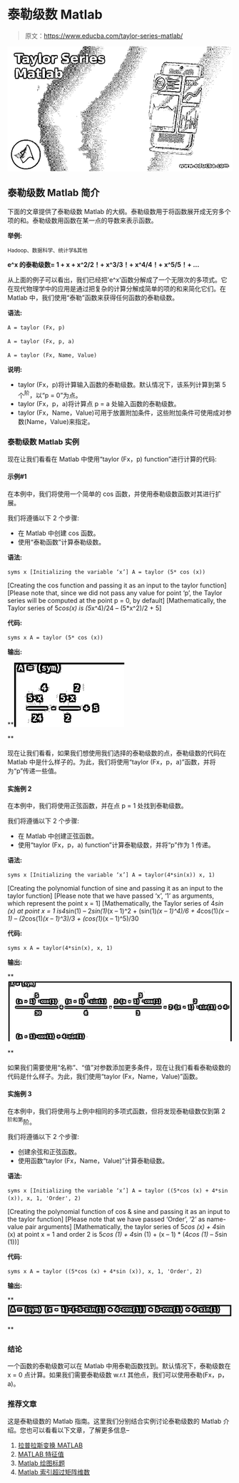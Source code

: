# 泰勒级数 Matlab

> 原文：<https://www.educba.com/taylor-series-matlab/>

![Taylor Series Matlab](img/261dac8e709e7f9f7af82ca64a97a589.png)



## 泰勒级数 Matlab 简介

下面的文章提供了泰勒级数 Matlab 的大纲。泰勒级数用于将函数展开成无穷多个项的和。泰勒级数用函数在某一点的导数来表示函数。

**举例:**

<small>Hadoop、数据科学、统计学&其他</small>

**e^x 的泰勒级数= 1 + x + x^2/2！+ x^3/3！+ x^4/4！+ x^5/5！+ …**

从上面的例子可以看出，我们已经把'e^x'函数分解成了一个无限次的多项式。它在现代物理学中的应用是通过把复杂的计算分解成简单的项的和来简化它们。在 Matlab 中，我们使用“泰勒”函数来获得任何函数的泰勒级数。

**语法:**

`A = taylor (Fx, p)`

`A = taylor (Fx, p, a)`

`A = taylor (Fx, Name, Value)`

**说明:**

*   taylor (Fx，p)将计算输入函数的泰勒级数。默认情况下，该系列计算到第 5 个<sup>阶</sup>，以“p = 0”为点。
*   taylor (Fx，p，a)将计算点 p = a 处输入函数的泰勒级数。
*   taylor (Fx，Name，Value)可用于放置附加条件，这些附加条件可使用成对参数(Name，Value)来指定。

### 泰勒级数 Matlab 实例

现在让我们看看在 Matlab 中使用“taylor (Fx，p) function”进行计算的代码:

#### 示例#1

在本例中，我们将使用一个简单的 cos 函数，并使用泰勒级数函数对其进行扩展。

我们将遵循以下 2 个步骤:

*   在 Matlab 中创建 cos 函数。
*   使用“泰勒函数”计算泰勒级数。

**语法:**

`syms x
[Initializing the variable ‘x’] A = taylor (5* cos (x))`

[Creating the cos function and passing it as an input to the taylor function] [Please note that, since we did not pass any value for point ‘p’, the Taylor series will be computed at the point p = 0, by default] [Mathematically, the Taylor series of 5*cos(x) is (5*x^4)/24 – (5*x^2)/2 + 5]

**代码:**

`syms x
A = taylor (5* cos (x))`

**输出:**

**![Taylor Series Matlab 2](img/2535a6908bcd6e41d5de14788668be43.png)

** 

现在让我们看看，如果我们想使用我们选择的泰勒级数的点，泰勒级数的代码在 Matlab 中是什么样子的。为此，我们将使用“taylor (Fx，p，a)”函数，并将为“p”传递一些值。

#### 实施例 2

在本例中，我们将使用正弦函数，并在点 p = 1 处找到泰勒级数。

我们将遵循以下 2 个步骤:

*   在 Matlab 中创建正弦函数。
*   使用“taylor (Fx，p，a) function”计算泰勒级数，并将“p”作为 1 传递。

**语法:**

`syms x
[Initializing the variable ‘x’] A = taylor(4*sin(x)) x, 1)`

[Creating the polynomial function of sine and passing it as an input to the taylor function] [Please note that we have passed ‘x’, ‘1’ as arguments, which represent the point x = 1] [Mathematically, the Taylor series of 4*sin (x) at point x = 1 is4*sin(1) – 2*sin(1)*(x – 1)^2 + (sin(1)*(x – 1)^4)/6 + 4*cos(1)*(x – 1) – (2*cos(1)*(x – 1)^3)/3 + (cos(1)*(x – 1)^5)/30

**代码:**

`syms x
A = taylor(4*sin(x), x, 1)`

**输出:**

**![Taylor Series Matlab 3](img/e6aff3e004dc486d5241e9d2930ea436.png)

** 

如果我们需要使用“名称”、“值”对参数添加更多条件，现在让我们看看泰勒级数的代码是什么样子。为此，我们使用“taylor (Fx，Name，Value)”函数。

#### 实施例 3

在本例中，我们将使用与上例中相同的多项式函数，但将发现泰勒级数仅到第 2 <sup>阶和第</sup>阶。

我们将遵循以下 2 个步骤:

*   创建余弦和正弦函数。
*   使用函数“taylor (Fx，Name，Value)”计算泰勒级数。

**语法:**

`syms x
[Initializing the variable ‘x’] A = taylor ((5*cos (x) + 4*sin (x)), x, 1, 'Order', 2)`

[Creating the polynomial function of cos & sine and passing it as an input to the taylor function] [Please note that we have passed ‘Order’, ‘2’ as name-value pair arguments] [Mathematically, the taylor series of 5*cos (x) + 4*sin (x) at point x = 1 and order 2 is 5*cos (1) + 4*sin (1) + (x – 1) * (4*cos (1) – 5*sin (1))]

**代码:**

`syms x
A = taylor ((5*cos (x) + 4*sin (x)), x, 1, 'Order', 2)`

**输出:**

**![use the same polynomial function](img/e8936235312c88fcc2fbe7f7fece4082.png)

** 

### 结论

一个函数的泰勒级数可以在 Matlab 中用泰勒函数找到。默认情况下，泰勒级数在 x = 0 点计算。如果我们需要泰勒级数 w.r.t 其他点，我们可以使用泰勒(Fx，p，a)。

### 推荐文章

这是泰勒级数的 Matlab 指南。这里我们分别结合实例讨论泰勒级数的 Matlab 介绍。您也可以看看以下文章，了解更多信息–

1.  [拉普拉斯变换 MATLAB](https://www.educba.com/laplace-transform-matlab/)
2.  [MATLAB 特征值](https://www.educba.com/matlab-eigenvalues/)
3.  [Matlab 绘图标题](https://www.educba.com/matlab-plot-title/)
4.  [Matlab 索引超过矩阵维数](https://www.educba.com/matlab-index-exceeds-matrix-dimensions/)





